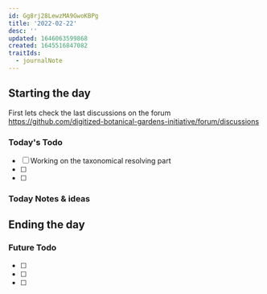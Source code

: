 ```yaml
---
id: Gg8rj28LewzMA9GwoKBPg
title: '2022-02-22'
desc: ''
updated: 1646063599868
created: 1645516847082
traitIds:
  - journalNote
---
```


## Starting the day

First lets check the last discussions on the forum https://github.com/digitized-botanical-gardens-initiative/forum/discussions

### Today's Todo 

- [ ] Working on the taxonomical resolving part
- [ ] 
- [ ] 

### Today Notes & ideas






## Ending the day

### Future Todo

- [ ] 
- [ ] 
- [ ] 


